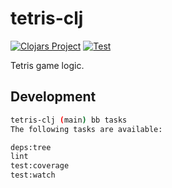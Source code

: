 # tetris-clj

[![Clojars Project](https://img.shields.io/clojars/v/org.clojars.codeasone/tetris-clj.svg)](https://clojars.org/org.clojars.codeasone/tetris-clj) [![Test](https://github.com/codeasone/tetris-clj/actions/workflows/pipeline.yml/badge.svg?branch=main)](https://github.com/codeasone/tetris-clj/actions/workflows/pipeline.yml)

Tetris game logic.

## Development

```sh
tetris-clj (main) bb tasks
The following tasks are available:

deps:tree
lint
test:coverage
test:watch
```
